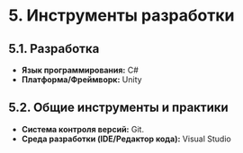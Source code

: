 # 5. Инструменты разработки

## 5.1. Разработка
*   **Язык программирования:** C#
*   **Платформа/Фреймворк:** Unity

## 5.2. Общие инструменты и практики
*   **Система контроля версий:** Git.
*   **Среда разработки (IDE/Редактор кода):** Visual Studio